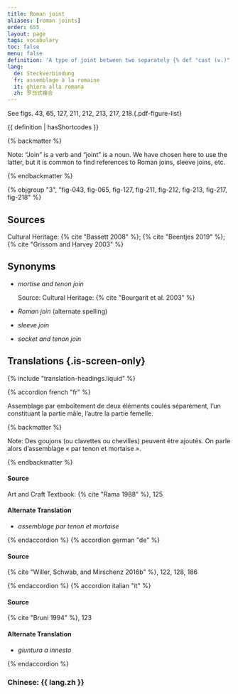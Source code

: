 ```yaml
---
title: Roman joint
aliases: [roman joints]
order: 655
layout: page
tags: vocabulary
toc: false
menu: false
definition: 'A type of joint between two separately {% def "cast (v.)" "cast" %} elements in which one element slots into the hollow “sleeve” of the other. The joint is generally further secured using pins, rivets, or by {% def "soldering" %}.'
lang:
  de: Steckverbindung
  fr: assemblage à la romaine
  it: ghiera alla romana
  zh: 罗马式接合
---
```


See figs. 43, 65, 127, 211, 212, 213, 217, 218.{.pdf-figure-list}

{{ definition | hasShortcodes }}

{% backmatter %}

Note: “Join” is a verb and “joint” is a noun. We have chosen here to use the latter, but it is common to find references to Roman joins, sleeve joins, etc.

{% endbackmatter %}

{% objgroup "3", "fig-043, fig-065, fig-127, fig-211, fig-212, fig-213, fig-217, fig-218" %}

## Sources

Cultural Heritage: {% cite "Bassett 2008" %}; {% cite "Beentjes 2019" %}; {% cite "Grissom and Harvey 2003" %}

## Synonyms

- *mortise and tenon join*

    Source: Cultural Heritage: {% cite "Bourgarit et al. 2003" %}

- *Roman join* (alternate spelling)

- *sleeve join*

- *socket and tenon join*

## Translations {.is-screen-only}

<div class="accordion">
{% include "translation-headings.liquid" %}

{% accordion french "fr" %}

Assemblage par emboîtement de deux éléments coulés séparément, l’un constituant la partie mâle, l’autre la partie femelle.

{% backmatter %}

Note: Des goujons (ou clavettes ou chevilles) peuvent être ajoutés. On parle alors d’assemblage « par tenon et mortaise ».

{% endbackmatter %}

#### Source

Art and Craft Textbook: {% cite "Rama 1988" %}, 125

#### Alternate Translation

- *assemblage par tenon et mortaise*

{% endaccordion %}
{% accordion german "de" %}

#### Source

{% cite "Willer, Schwab, and Mirschenz 2016b" %}, 122, 128, 186

{% endaccordion %}
{% accordion italian "it" %}

#### Source

{% cite "Bruni 1994" %}, 123

#### Alternate Translation

- *giuntura a innesto*

{% endaccordion %}

### **Chinese**: <span lang="zh">{{ lang.zh }}</span>

</div>
